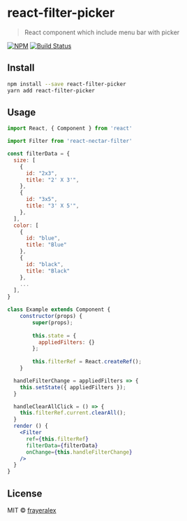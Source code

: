# react-filter-picker

> React component which include menu bar with picker 

[![NPM](https://img.shields.io/npm/v/react-filter-picker.svg)](https://www.npmjs.com/package/react-filter-picker) 
[![Build Status](https://travis-ci.org/frayeralex/react-filter-picker.svg?branch=master)](https://travis-ci.org/frayeralex/react-filter-picker)
## Install

```bash
npm install --save react-filter-picker
yarn add react-filter-picker
```

## Usage

```jsx
import React, { Component } from 'react'

import Filter from 'react-nectar-filter'

const filterData = {
  size: [
    {
      id: "2x3",
      title: "2' X 3'",
    },
    {
      id: "3x5",
      title: "3' X 5'",
    },
  ],
  color: [
    {
      id: "blue",
      title: "Blue"
    },
    {
      id: "black",
      title: "Black"
    },
    ...
  ],
}

class Example extends Component {
    constructor(props) {
        super(props);
    
        this.state = {
          appliedFilters: {}
        };
    
        this.filterRef = React.createRef();
    }

  handleFilterChange = appliedFilters => {
    this.setState({ appliedFilters });
  }

  handleClearAllClick = () => {
    this.filterRef.current.clearAll();
  }
  render () {
    <Filter
      ref={this.filterRef}
      filterData={filterData}
      onChange={this.handleFilterChange}
    />
  }
}
```

## License

MIT © [frayeralex](https://github.com/frayeralex)
